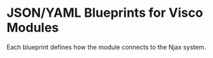 # JSON/YAML Blueprints for Visco Modules
Each blueprint defines how the module connects to the Njax system.
